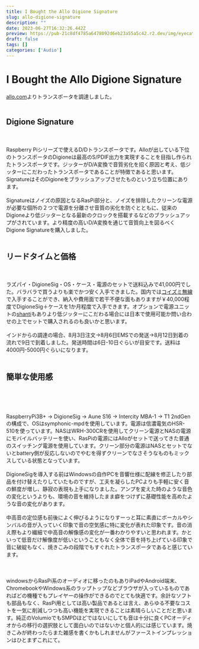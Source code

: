 ```yaml
---
title: I Bought the Allo Digione Signature
slug: allo-digione-signature
description: ""
date: 2023-06-27T16:32:26.442Z
preview: https://pub-21c8df4785a6478092d6eb23a55a5c42.r2.dev/img/eyecatch/degione_sig.webp
draft: false
tags: []
categories: ['Audio']
---
```


# I Bought the Allo Digione Signature

<p><a href="http://allo.com">allo.com</a>よりトランスポータを調達しました。<br><br></p><h2 id="hdd92c2da45">Digione Signature</h2><p><br><br>Raspberry Piシリーズで使えるD/Dトランスポータです。Alloが出している下位のトランスポータのDigioneは最高のS/PDIF出力を実現することを目指し作られたトランスポータです。ジッターがD/A変換で音質劣化を招く原因と考え、低ジッターにこだわったトランスポータであることが特徴であると思います。SignatureはそのDigioneをブラッシュアップさせたものという立ち位置にあります。<br><br>Signatureはノイズの原因となるRasPi部分と、ノイズを排除したクリーンな電源が必要な個所の２つで電源を分離させ音質の劣化を防ぐとともに、従来のDigioneより低ジッターとなる最新のクロックを搭載するなどのブラッシュアップがされています。より精度の高いD/A変換を通じて音質向上を図るべくDigione Signatureを購入しました。<br><br></p><h2 id="h95584ae2b3">リードタイムと価格</h2><p><br><br>ラズパイ・DigioneSig・OS・ケース・電源のセットで送料込みで41,000円でした。バラバラで買うよりも楽でかつ安く入手できました。国内では<a href="https://www.blogger.com/blog/post/edit/3231669075263956300/7824707023993585501?hl=ja#">コイズミ無線</a>で入手することができ、納入や費用面で若干不便な面もありますが￥40,000程度でDigioneSig＋ケースを1か月程度で入手できます。オプションで電源ユニットの<a href="https://www.blogger.com/blog/post/edit/3231669075263956300/7824707023993585501?hl=ja#">shanti</a>もありより低ジッターにこだわる場合には日本で使用可能か問い合わせの上でセットで購入されるのも良いかと思います。<br><br>インドからの調達の場合、8月3日注文→8月6日EMSでの発送→8月12日到着の流れで9日で到着しました。発送時間は6日-10日ぐらいが目安です。送料は4000円-5000円ぐらいになります。<br><br></p><h2 id="he0c3311c9b">簡単な使用感</h2><p><br><br><br><br>RaspberryPi3B+ → DigioneSig → Aune S16 → Intercity MBA-1 → T1 2ndGenの構成で、OSはsymphonic-mpdを使用しています。電源は信濃電気のHSR-510を使っています。NASはWRH-300CRを使用してクリーン電源とNASの電源にモバイルバッテリーを使い、RasPiの電源にはAlloがセットで送ってきた普通のスイッチング電源を使用しています。クリーン部分の電源はNASとセットでないとbattery側が反応しないのでやむを得ずクリーンでなさそうなものもミックスしている状態となっています。<br><br>DigioneSigを導入する前はWindowsの自作PCを音響仕様に配線を修正したり部品を付け替えたりしていたものですが、工夫を凝らしたPCよりも手軽に安く音の鮮度が増し、静寂の表現も上手になりました。アンプを変えた時のような音色の変化というよりも、環境の音を維持したまま癖をつけずに基礎性能を高めたような音の変化があります。<br><br>中高音の定位感も前後によく伸びるようになりすーっと耳に素直にボーカルやシンバルの音が入っていく印象で音の空気感に特に変化が表れた印象です。音の消え際もより繊細で中高音の解像感の変化が一番わかりやすいと思われます。かといって低音だけ解像度が低いということもなく全体で音を持ち上げている印象で音に破綻もなく、焼きこみの段階でもすぐれたトランスポータであると感じています。<br><br><br><br>windowsからRasPi系のオーディオに移ったのもありiPadやAndroid端末、ChromebookやWindows系のラップトップなどブラウザが入っているものであればどの機種でもプレイヤーの操作ができるのでとても快適です。余計なソフトも部品もなく、RasPi用としては高い製品であるとは言え、あらゆる不要なコストを一気に削減しつつも高い機能を実現できることは素晴らしいことだと思います。純正のVolumioでもSMPDほどではないにしても音は十分に良くPCオーディオからの移行の選択肢として面白いのではないかと個人的には感じています。焼きこみが終わったらまた雑感を書くかもしれませんがファーストインプレッションはひとまずこれにて。</p>